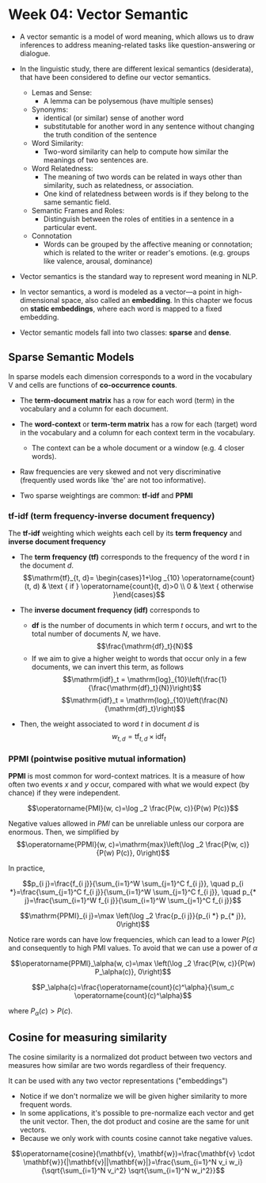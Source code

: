# Week 04: Vector Semantic

- A vector semantic is a model of word meaning, which allows us to draw inferences to address meaning-related tasks like question-answering or dialogue.

- In the linguistic study, there are different lexical semantics (desiderata), that have been considered to define our vector semantics.
    - Lemas and Sense:
        - A lemma can be polysemous (have multiple senses)
    - Synonyms:
        - identical (or similar) sense of another word
        - substitutable for another word in any sentence without changing the truth condition of the sentence
    - Word Similarity:
        - Two-word similarity can help to compute how similar the meanings of two sentences are.
    - Word Relatedness:
        - The meaning of two words can be related in ways other than similarity, such as relatedness, or association.
        - One kind of relatedness between words is if they belong to the same semantic field.
    - Semantic Frames and Roles:
        - Distinguish between the roles of entities in a sentence in a particular event.
    - Connotation
        - Words can be grouped by the affective meaning or connotation; which is related to the writer or reader's emotions. (e.g. groups like valence, arousal, dominance)
- Vector semantics is the standard way to represent word meaning in NLP.
- In vector semantics, a word is modeled as a vector—a point in high-dimensional space, also called an **embedding**. In this chapter we focus on **static embeddings**, where each word is mapped to a fixed embedding.
- Vector semantic models fall into two classes: **sparse** and **dense**.

## Sparse Semantic Models

In sparse models each dimension corresponds to a word in the vocabulary V and cells are functions of **co-occurrence counts**. 
- The **term-document matrix** has a row for each word (term) in the vocabulary and a column for each document.
- The **word-context** or **term-term matrix** has a row for each (target) word in the vocabulary and a column for each context term in the vocabulary. 
    - The context can be a whole document or a window (e.g. 4 closer words).
- Raw frequencies are very skewed and not very discriminative (frequently used words like 'the' are not too informative).

- Two sparse weightings are common: **tf-idf** and **PPMI**

### tf-idf (term frequency-inverse document frequency)

The **tf-idf** weighting which weights each cell by its **term frequency** and **inverse document frequency**

- The **term frequency (tf)** corresponds to the frequency of the word $t$ in the document $d$.
        $$\mathrm{tf}_{t, d}= \begin{cases}1+\log _{10} \operatorname{count}(t, d) & \text { if } \operatorname{count}(t, d)>0 \\ 0 & \text { otherwise }\end{cases}$$
- The **inverse document frequency (idf)** corresponds to
    - **df** is the number of documents in which term $t$ occurs, and wrt to the total number of documents $N$, we have.
    $$\frac{\mathrm{df}_t}{N}$$ 
    - If we aim to give a higher weight to words that occur only in a few documents, we can invert this term, as follows
    $$\mathrm{idf}_t = \mathrm{log}_{10}\left(\frac{1}{\frac{\mathrm{df}_t}{N}}\right)$$
    $$\mathrm{idf}_t = \mathrm{log}_{10}\left(\frac{N}{\mathrm{df}_t}\right)$$

- Then, the weight associated to word $t$ in document $d$ is 
$$w_{t,d} = \mathrm{tf}_{t,d} \times \mathrm{idf}_t$$

### **PPMI** (pointwise positive mutual information)
**PPMI** is most common for word-context matrices. It is a measure of how often two events $x$ and $y$ occur, compared with what we would expect (by chance) if they were independent. 

$$\operatorname{PMI}(w, c)=\log _2 \frac{P(w, c)}{P(w) P(c)}$$

Negative values allowed in $PMI$ can be unreliable unless our corpora are enormous. Then, we simplified by
$$\operatorname{PPMI}(w, c)=\mathrm{max}\left(\log _2 \frac{P(w, c)}{P(w) P(c)}, 0\right)$$

In practice,

$$p_{i j}=\frac{f_{i j}}{\sum_{i=1}^W \sum_{j=1}^C f_{i j}}, \quad p_{i *}=\frac{\sum_{j=1}^C f_{i j}}{\sum_{i=1}^W \sum_{j=1}^C f_{i j}}, \quad p_{* j}=\frac{\sum_{i=1}^W f_{i j}}{\sum_{i=1}^W \sum_{j=1}^C f_{i j}}$$

$$\mathrm{PPMI}_{i j}=\max \left(\log _2 \frac{p_{i j}}{p_{i *} p_{* j}}, 0\right)$$

Notice rare words can have low frequencies, which can lead to a lower $P(c)$ and consequently to high PMI values. To avoid that we can use a power of $\alpha$

$$\operatorname{PPMI}_\alpha(w, c)=\max \left(\log _2 \frac{P(w, c)}{P(w) P_\alpha(c)}, 0\right)$$

$$P_\alpha(c)=\frac{\operatorname{count}(c)^\alpha}{\sum_c \operatorname{count}(c)^\alpha}$$

where $P_\alpha(c) > P(c)$.

## Cosine for measuring similarity

The cosine similarity is a normalized dot product between two vectors and measures how similar are two words regardless of their frequency.

It can be used with any two vector representations ("embeddings")

- Notice if we don't normalize we will be given higher similarity to more frequent words.
- In some applications, it's possible to pre-normalize each vector and get the unit vector. Then, the dot product and cosine are the same for unit vectors.
- Because we only work with counts cosine cannot take negative values.

$$\operatorname{cosine}(\mathbf{v}, \mathbf{w})=\frac{\mathbf{v} \cdot \mathbf{w}}{|\mathbf{v}||\mathbf{w}|}=\frac{\sum_{i=1}^N v_i w_i}{\sqrt{\sum_{i=1}^N v_i^2} \sqrt{\sum_{i=1}^N w_i^2}}$$